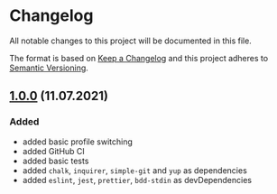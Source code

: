 # Changelog

All notable changes to this project will be documented in this file.

The format is based on [Keep a Changelog](http://keepachangelog.com/en/1.0.0/)
and this project adheres to [Semantic Versioning](http://semver.org/spec/v2.0.0.html).

## [1.0.0] (11.07.2021)

### Added

- added basic profile switching
- added GitHub CI
- added basic tests
- added `chalk`, `inquirer`, `simple-git` and `yup` as dependencies
- added `eslint`, `jest`, `prettier`, `bdd-stdin` as devDependencies

[develop]: https://github.com/LetsMelon/Gitchain/compare/main...develop

[1.0.0]: https://github.com/LetsMelon/Gitchain/compare/0c03b478c1fb3f5f2dbc4e739714dfc80fbd5962...main